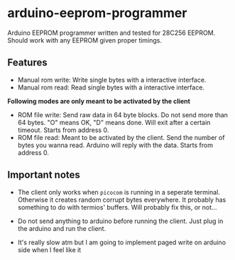 # arduino-eeprom-programmer
Arduino EEPROM programmer written and tested for 28C256 EEPROM. Should work with any EEPROM given proper timings.

## Features
- Manual rom write: Write single bytes with a interactive interface.
- Manual rom read: Read single bytes with a interactive interface.    

**Following modes are only meant to be activated by the client**    
- ROM file write: Send raw data in 64 byte blocks. Do not send more than 64 bytes. "O" means OK, "D" means done. Will exit after a certain timeout. Starts from address 0.
- ROM file read: Meant to be activated by the client. Send the number of bytes you wanna read. Arduino will reply with the data. Starts from address 0.

## Important notes
- The client only works when `picocom` is running in a seperate terminal. Otherwise it creates random corrupt bytes everywhere. It probably has something to do with termios' buffers. Will probably fix this, or not...

- Do not send anything to arduino before running the client. Just plug in the arduino and run the client.

- It's really slow atm but I am going to implement paged write on arduino side when I feel like it
